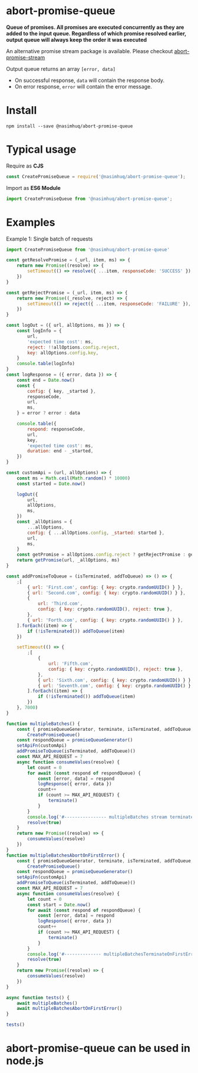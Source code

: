 # abort-promise-queue
**Queue of promises. All promises are executed concurrently as they are added to the input queue. Regardless of which promise resolved earlier, output queue will always keep the order it was executed**

An alternative promise stream package is available. Please checkout [abort-promise-stream](https://www.npmjs.com/package/@nasimhuq/abort-promise-stream)

Output queue returns an array `[error, data]`
  * On successful response, `data` will contain the response body.
  * On error response, `error` will contain the error message.


# Install

`npm install --save @nasimhuq/abort-promise-queue`

# Typical usage

Require as **CJS**

```js
const CreatePromiseQueue = require('@nasimhuq/abort-promise-queue');
```

Import as **ES6 Module**
```js
import CreatePromiseQueue from '@nasimhuq/abort-promise-queue';
```

# Examples

Example 1: Single batch of requests

```js
import CreatePromiseQueue from '@nasimhuq/abort-promise-queue'

const getResolvePromise = (_url, item, ms) => {
    return new Promise((resolve) => {
        setTimeout(() => resolve({ ...item, responseCode: 'SUCCESS' }), ms)
    })
}

const getRejectPromise = (_url, item, ms) => {
    return new Promise((_resolve, reject) => {
        setTimeout(() => reject({ ...item, responseCode: 'FAILURE' }), ms)
    })
}

const logOut = ({ url, allOptions, ms }) => {
    const logInfo = {
        url,
        'expected time cost': ms,
        reject: !!allOptions.config.reject,
        key: allOptions.config.key,
    }
    console.table(logInfo)
}
const logResponse = ({ error, data }) => {
    const end = Date.now()
    const {
        config: { key, _started },
        responseCode,
        url,
        ms,
    } = error ? error : data

    console.table({
        respond: responseCode,
        url,
        key,
        'expected time cost': ms,
        duration: end - _started,
    })
}

const customApi = (url, allOptions) => {
    const ms = Math.ceil(Math.random() * 10000)
    const started = Date.now()

    logOut({
        url,
        allOptions,
        ms,
    })
    const _allOptions = {
        ...allOptions,
        config: { ...allOptions.config, _started: started },
        url,
        ms,
    }
    const getPromise = allOptions.config.reject ? getRejectPromise : getResolvePromise
    return getPromise(url, _allOptions, ms)
}

const addPromiseToQueue = (isTerminated, addToQueue) => () => {
    ;[
        { url: 'First.com', config: { key: crypto.randomUUID() } },
        { url: 'Second.com', config: { key: crypto.randomUUID() } },
        {
            url: 'Third.com',
            config: { key: crypto.randomUUID(), reject: true },
        },
        { url: 'Forth.com', config: { key: crypto.randomUUID() } },
    ].forEach((item) => {
        if (!isTerminated()) addToQueue(item)
    })

    setTimeout(() => {
        ;[
            {
                url: 'Fifth.com',
                config: { key: crypto.randomUUID(), reject: true },
            },
            { url: 'Sixth.com', config: { key: crypto.randomUUID() } },
            { url: 'Seventh.com', config: { key: crypto.randomUUID() } },
        ].forEach((item) => {
            if (!isTerminated()) addToQueue(item)
        })
    }, 7000)
}

function multipleBatches() {
    const { promiseQueueGenerator, terminate, isTerminated, addToQueue, setApiFn } =
        CreatePromiseQueue()
    const respondQueue = promiseQueueGenerator()
    setApiFn(customApi)
    addPromiseToQueue(isTerminated, addToQueue)()
    const MAX_API_REQUEST = 7
    async function consumeValues(resolve) {
        let count = 0
        for await (const respond of respondQueue) {
            const [error, data] = respond
            logResponse({ error, data })
            count++
            if (count >= MAX_API_REQUEST) {
                terminate()
            }
        }
        console.log('#---------------- multipleBatches stream terminated!')
        resolve(true)
    }
    return new Promise((resolve) => {
        consumeValues(resolve)
    })
}
function multipleBatchesAbortOnFirstError() {
    const { promiseQueueGenerator, terminate, isTerminated, addToQueue, setApiFn } =
        CreatePromiseQueue()
    const respondQueue = promiseQueueGenerator()
    setApiFn(customApi)
    addPromiseToQueue(isTerminated, addToQueue)()
    const MAX_API_REQUEST = 7
    async function consumeValues(resolve) {
        let count = 0
        const start = Date.now()
        for await (const respond of respondQueue) {
            const [error, data] = respond
            logResponse({ error, data })
            count++
            if (count >= MAX_API_REQUEST) {
                terminate()
            }
        }
        console.log('#-------------- multipleBatchesTerminateOnFirstError stream terminated!')
        resolve(true)
    }
    return new Promise((resolve) => {
        consumeValues(resolve)
    })
}

async function tests() {
    await multipleBatches()
    await multipleBatchesAbortOnFirstError()
}

tests()

```

# abort-promise-queue can be used in node.js


